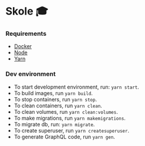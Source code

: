 # Skole :mortar_board:

### Requirements
- [Docker](https://www.docker.com/)
- [Node](https://nodejs.org/en/)
- [Yarn](https://yarnpkg.com/lang/en/)

### Dev environment
- To start development environment, run: `yarn start`.
- To build images, run `yarn build`.
- To stop containers, run `yarn stop`.
- To clean containers, run `yarn clean`.
- To clean volumes, run `yarn clean:volumes`.
- To make migrations, run `yarn makemigrations`.
- To migrate db, run: `yarn migrate`.
- To create superuser, run `yarn createsuperuser`.
- To generate GraphQL code, run `yarn gen`.
